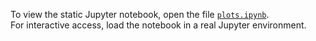 To view the static Jupyter notebook, open the file [`plots.ipynb`](./plots.ipynb).  
For interactive access, load the notebook in a real Jupyter environment.
